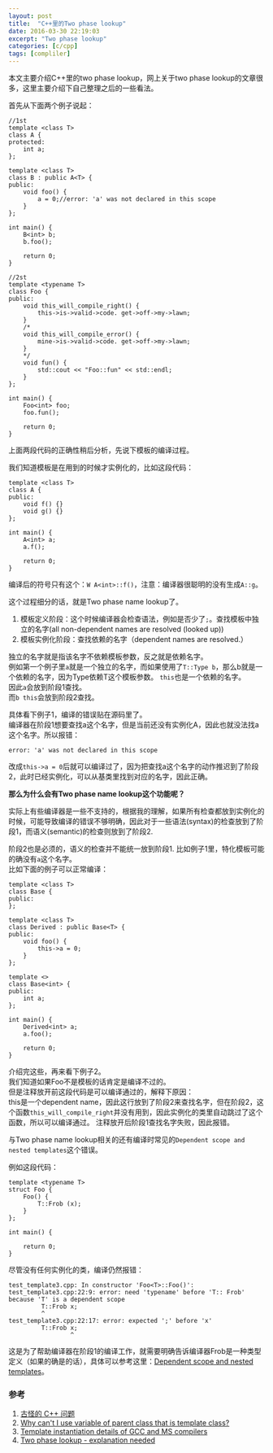 ```yaml
---
layout: post
title:  "C++里的Two phase lookup"
date: 2016-03-30 22:19:03
excerpt: "Two phase lookup"
categories: [c/cpp]
tags: [compliler]
---
```


本文主要介绍C++里的two phase lookup，网上关于two phase lookup的文章很多，这里主要介绍下自己整理之后的一些看法。

<!--more-->

首先从下面两个例子说起：

```
//1st
template <class T>
class A {
protected:
    int a;
};

template <class T>
class B : public A<T> {
public:
    void foo() {
        a = 0;//error: 'a' was not declared in this scope
    }
};

int main() {
    B<int> b;
    b.foo();

    return 0;
}
```

```
//2st
template <typename T>
class Foo {
public:
    void this_will_compile_right() {
        this->is->valid->code. get->off->my->lawn;
    }
    /*
    void this_will_compile_error() {
        mine->is->valid->code. get->off->my->lawn;
    }
    */
    void fun() {
        std::cout << "Foo::fun" << std::endl;
    }
};

int main() {
    Foo<int> foo;
    foo.fun();

    return 0;
}
```

上面两段代码的正确性稍后分析，先说下模板的编译过程。  

我们知道模板是在用到的时候才实例化的，比如这段代码：

```
template <class T>
class A {
public:
    void f() {}
    void g() {}
};

int main() {
    A<int> a;
    a.f();

    return 0;
}
```

编译后的符号只有这个：`W A<int>::f()`，注意：编译器很聪明的没有生成`A::g`。  

这个过程细分的话，就是Two phase name lookup了。  
1. 模板定义阶段：这个时候编译器会检查语法，例如是否少了`;`。查找模板中独立的名字(all non-dependent names are resolved (looked up))  
2. 模板实例化阶段：查找依赖的名字（dependent names are resolved.）  

独立的名字就是指该名字不依赖模板参数，反之就是依赖名字。  
例如第一个例子里`a`就是一个独立的名字，而如果使用了`T::Type b`，那么b就是一个依赖的名字，因为Type依赖T这个模板参数。
`this`也是一个依赖的名字。  
因此`a`会放到阶段1查找。  
而`b this`会放到阶段2查找。  

具体看下例子1，编译的错误贴在源码里了。  
编译器在阶段1想要查找a这个名字，但是当前还没有实例化A，因此也就没法找a这个名字。所以报错：  

```
error: 'a' was not declared in this scope
```

改成`this->a = 0`后就可以编译过了，因为把查找a这个名字的动作推迟到了阶段2，此时已经实例化，可以从基类里找到对应的名字，因此正确。

**那么为什么会有Two phase name lookup这个功能呢？**  

实际上有些编译器是一些不支持的，根据我的理解，如果所有检查都放到实例化的时候，可能导致编译的错误不够明确，因此对于一些语法(syntax)的检查放到了阶段1，而语义(semantic)的检查则放到了阶段2.  

阶段2也是必须的，语义的检查并不能统一放到阶段1.  比如例子1里，特化模板可能的确没有`a`这个名字。  
比如下面的例子可以正常编译：

```
template <class T>
class Base {
public:
};

template <class T>
class Derived : public Base<T> {
public:
    void foo() {
        this->a = 0;
    }
};

template <>
class Base<int> {
public:
    int a;
};

int main() {
    Derived<int> a;
    a.foo();

    return 0;
}
```

介绍完这些，再来看下例子2。  
我们知道如果Foo不是模板的话肯定是编译不过的。  
但是注释放开前这段代码是可以编译通过的，解释下原因：  
this是一个dependent name，因此这行放到了阶段2来查找名字，但在阶段2，这个函数`this_will_compile_right`并没有用到，因此实例化的类里自动跳过了这个函数，所以可以编译通过。 注释放开后阶段1查找名字失败，因此报错。  

与Two phase name lookup相关的还有编译时常见的`Dependent scope and nested templates`这个错误。

例如这段代码：

```
template <typename T>
struct Foo {
    Foo() {
        T::Frob (x);
    }
};

int main() {

    return 0;
}
```

尽管没有任何实例化的类，编译仍然报错：

```
test_template3.cpp: In constructor 'Foo<T>::Foo()':
test_template3.cpp:22:9: error: need 'typename' before 'T:: Frob' because 'T' is a dependent scope
         T::Frob x;
         ^
test_template3.cpp:22:17: error: expected ';' before 'x'
         T::Frob x;
                 ^
```

这是为了帮助编译器在阶段1的编译工作，就需要明确告诉编译器Frob是一种类型定义（如果的确是的话），具体可以参考这里：[Dependent scope and nested templates](http://stackoverflow.com/questions/6571381/dependent-scope-and-nested-templates/6571836#6571836)。  

### 参考
1. [古怪的 C++ 问题](http://blog.codingnow.com/2010/01/cpp_template.html)  
2. [Why can't I use variable of parent class that is template class?](http://stackoverflow.com/questions/10171242/why-cant-i-use-variable-of-parent-class-that-is-template-class)  
3. [Template instantiation details of GCC and MS compilers](http://stackoverflow.com/questions/7182359/template-instantiation-details-of-gcc-and-ms-compilers/7241548#7241548)  
4. [Two phase lookup - explanation needed](http://stackoverflow.com/questions/7767626/two-phase-lookup-explanation-needed?lq=1)
